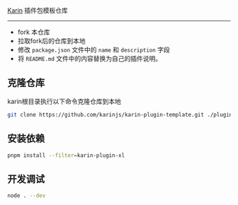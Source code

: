 [Karin](https://github.com/karinjs/karin) 插件包模板仓库

---

- fork 本仓库
- 拉取fork后的仓库到本地
- 修改 `package.json` 文件中的 `name` 和 `description` 字段
- 将 `README.md` 文件中的内容替换为自己的插件说明。

## 克隆仓库

karin根目录执行以下命令克隆仓库到本地

```bash
git clone https://github.com/karinjs/karin-plugin-template.git ./plugins/karin-plugin-template
```

## 安装依赖

```bash
pnpm install --filter=karin-plugin-xl
```


## 开发调试

```bash
node . --dev
```
